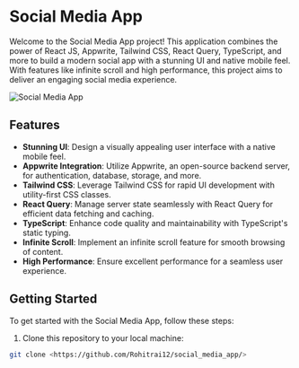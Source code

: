 # Social Media App

Welcome to the Social Media App project! This application combines the power of React JS, Appwrite, Tailwind CSS, React Query, TypeScript, and more to build a modern social app with a stunning UI and native mobile feel. With features like infinite scroll and high performance, this project aims to deliver an engaging social media experience.

![Social Media App](https://private-user-images.githubusercontent.com/151519281/293003170-be514a19-3cbb-48b7-9acd-2cf4d2e319c4.png?jwt=eyJhbGciOiJIUzI1NiIsInR5cCI6IkpXVCJ9.eyJpc3MiOiJnaXRodWIuY29tIiwiYXVkIjoicmF3LmdpdGh1YnVzZXJjb250ZW50LmNvbSIsImtleSI6ImtleTUiLCJleHAiOjE3MTU3NDQ5MDAsIm5iZiI6MTcxNTc0NDYwMCwicGF0aCI6Ii8xNTE1MTkyODEvMjkzMDAzMTcwLWJlNTE0YTE5LTNjYmItNDhiNy05YWNkLTJjZjRkMmUzMTljNC5wbmc_WC1BbXotQWxnb3JpdGhtPUFXUzQtSE1BQy1TSEEyNTYmWC1BbXotQ3JlZGVudGlhbD1BS0lBVkNPRFlMU0E1M1BRSzRaQSUyRjIwMjQwNTE1JTJGdXMtZWFzdC0xJTJGczMlMkZhd3M0X3JlcXVlc3QmWC1BbXotRGF0ZT0yMDI0MDUxNVQwMzQzMjBaJlgtQW16LUV4cGlyZXM9MzAwJlgtQW16LVNpZ25hdHVyZT1kMzgwYjQyZjg5NzViMjdlN2VkOTEwNzdmMzAyNjA4NTYyNDdkZjhmYmE1YzVlMDAyMDRkZDEyODgyM2QyNGRmJlgtQW16LVNpZ25lZEhlYWRlcnM9aG9zdCZhY3Rvcl9pZD0wJmtleV9pZD0wJnJlcG9faWQ9MCJ9.9Ugbiu5MU-b9MViNXhO57vSDawHXwjB6wEpYr4pPIGQ)

## Features

- **Stunning UI**: Design a visually appealing user interface with a native mobile feel.
- **Appwrite Integration**: Utilize Appwrite, an open-source backend server, for authentication, database, storage, and more.
- **Tailwind CSS**: Leverage Tailwind CSS for rapid UI development with utility-first CSS classes.
- **React Query**: Manage server state seamlessly with React Query for efficient data fetching and caching.
- **TypeScript**: Enhance code quality and maintainability with TypeScript's static typing.
- **Infinite Scroll**: Implement an infinite scroll feature for smooth browsing of content.
- **High Performance**: Ensure excellent performance for a seamless user experience.

## Getting Started

To get started with the Social Media App, follow these steps:

1. Clone this repository to your local machine:

```bash
git clone <https://github.com/Rohitrai12/social_media_app/>
